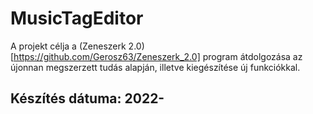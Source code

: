 # MusicTagEditor
A projekt célja a (Zeneszerk 2.0)[https://github.com/Gerosz63/Zeneszerk_2.0] program átdolgozása az újonnan megszerzett tudás alapján, illetve kiegészítése új funkciókkal.
## Készítés dátuma: 2022-
